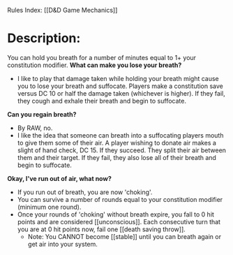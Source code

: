 Rules Index: [[D&D Game Mechanics]]
# Description:
You can hold you breath for a number of minutes equal to 1+ your constitution modifier. 
**What can make you lose your breath?**
-  I like to play that damage taken while holding your breath might cause you to lose your breath and suffocate. Players make a constitution save versus DC 10 or half the damage taken (whichever is higher). If they fail, they cough and exhale their breath and begin to suffocate. 

**Can you regain breath?**
-  By RAW, no.
-  I like the idea that someone can breath into a suffocating players mouth to give them some of their air. A player wishing to donate air makes a slight of hand check, DC 15. If they succeed. They split their air between them and their target. If they fail, they also lose all of their breath and begin to suffocate. 

**Okay, I've run out of air, what now?**
-  If you run out of breath, you are now 'choking'.
-  You can survive a number of rounds equal to your constitution modifier (minimum one round).
-  Once your rounds of 'choking' without breath expire, you fall to 0 hit points and are considered [[unconscious]]. Each consecutive turn that you are at 0 hit points now, fail one [[death saving throw]]. 
	-  Note: You CANNOT become [[stable]] until you can breath again or get air into your system. 